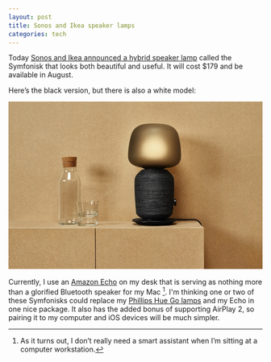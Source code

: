 ```yaml
---
layout: post
title: Sonos and Ikea speaker lamps
categories: tech
---
```

Today [Sonos and Ikea announced a hybrid speaker lamp](https://www.sonos.com/en-us/symfonisk-by-sonos-and-ikea?utm_source=Vox+Media&utm_medium=affiliate&utm_campaign=cj-5040886&source=cj&cjevent=f7dd88ed5a4411e9813c00300a240610) called the Symfonisk that looks both beautiful and useful. It will cost $179 and be available in August.

Here’s the black version, but there is also a white model:

![Sonos + Ikea lamp](/blog/images/2019/04/ikea-lamp-web.jpg)

Currently, I use an [Amazon Echo](https://www.amazon.com/all-new-amazon-echo-speaker-with-wifi-alexa-dark-charcoal/dp/B06XCM9LJ4/ref=as_li_ss_tl?keywords=amazon+echo&qid=1554760131&s=gateway&sr=8-5&linkCode=ll1&tag=chrisltd-20&linkId=243aaa5da81cd92d680dfbf7fbba7170&language=en_US) on my desk that is serving as nothing more than a glorified Bluetooth speaker for my Mac [^turnsout]. I'm thinking one or two of these Symfonisks could replace my [Phillips Hue Go lamps](https://www.amazon.com/Philips-Hue-Portable-Compatible-Assistant/dp/B00UVHAC1O/ref=as_li_ss_tl?crid=2OYMJAQF23JFE&keywords=hue+table+lamp&qid=1554759879&s=gateway&sprefix=hue+table+l,aps,136&sr=8-3&linkCode=ll1&tag=chrisltd-20&linkId=e6071a46044f9dbead807c0941274bc8&language=en_US) and my Echo in one nice package. It also has the added bonus of supporting AirPlay 2, so pairing it to my computer and iOS devices will be much simpler.

[^turnsout]: As it turns out, I don’t really need a smart assistant when I’m sitting at a computer workstation.
